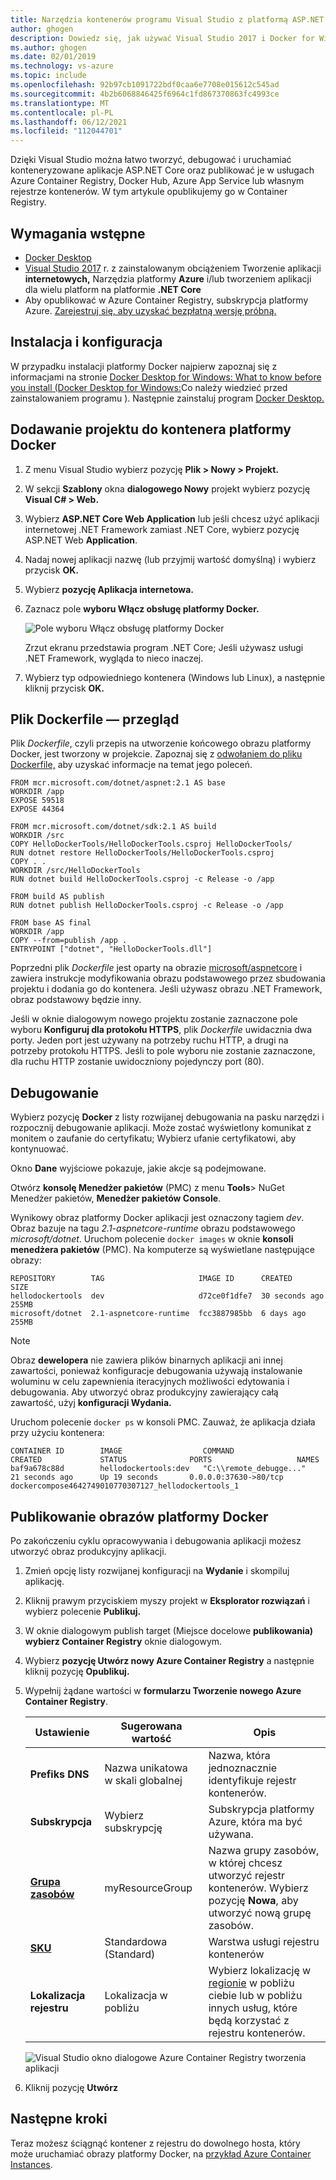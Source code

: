 ```yaml
---
title: Narzędzia kontenerów programu Visual Studio z platformą ASP.NET Core
author: ghogen
description: Dowiedz się, jak używać Visual Studio 2017 i Docker for Windows
ms.author: ghogen
ms.date: 02/01/2019
ms.technology: vs-azure
ms.topic: include
ms.openlocfilehash: 92b97cb1091722bdf0caa6e7708e015612c545ad
ms.sourcegitcommit: 4b2b6068846425f6964c1fd867370863fc4993ce
ms.translationtype: MT
ms.contentlocale: pl-PL
ms.lasthandoff: 06/12/2021
ms.locfileid: "112044701"
---
```

Dzięki Visual Studio można łatwo tworzyć, debugować i uruchamiać konteneryzowane aplikacje ASP.NET Core oraz publikować je w usługach Azure Container Registry, Docker Hub, Azure App Service lub własnym rejestrze kontenerów. W tym artykule opublikujemy go w Container Registry.

## <a name="prerequisites"></a>Wymagania wstępne

* [Docker Desktop](https://hub.docker.com/editions/community/docker-ce-desktop-windows)
* [Visual Studio 2017](https://visualstudio.microsoft.com/vs/older-downloads/?utm_medium=microsoft&utm_source=docs.microsoft.com&utm_campaign=vs+2017+download) r. z zainstalowanym obciążeniem Tworzenie aplikacji **internetowych,** Narzędzia platformy **Azure** i/lub tworzeniem aplikacji dla wielu platform na platformie **.NET Core**
* Aby opublikować w Azure Container Registry, subskrypcja platformy Azure. [Zarejestruj się, aby uzyskać bezpłatną wersję próbną.](https://azure.microsoft.com/free/dotnet/)

## <a name="installation-and-setup"></a>Instalacja i konfiguracja

W przypadku instalacji platformy Docker najpierw zapoznaj się z informacjami na stronie [Docker Desktop for Windows: What to know before you install (Docker Desktop for Windows:](https://docs.docker.com/docker-for-windows/install/#what-to-know-before-you-install)Co należy wiedzieć przed zainstalowaniem programu ). Następnie zainstaluj program [Docker Desktop.](https://hub.docker.com/editions/community/docker-ce-desktop-windows)

## <a name="add-a-project-to-a-docker-container"></a>Dodawanie projektu do kontenera platformy Docker

1. Z menu Visual Studio wybierz pozycję **Plik > Nowy > Projekt.**
1. W sekcji **Szablony** okna **dialogowego Nowy** projekt wybierz pozycję **Visual C# > Web.**
1. Wybierz **ASP.NET Core Web Application** lub jeśli chcesz użyć aplikacji internetowej .NET Framework zamiast .NET Core, wybierz pozycję ASP.NET Web **Application**.
1. Nadaj nowej aplikacji nazwę (lub przyjmij wartość domyślną) i wybierz przycisk **OK.**
1. Wybierz **pozycję Aplikacja internetowa.**
1. Zaznacz pole **wyboru Włącz obsługę platformy Docker.**

   ![Pole wyboru Włącz obsługę platformy Docker](../../media/container-tools/enable-docker-support.PNG)

   Zrzut ekranu przedstawia program .NET Core; Jeśli używasz usługi .NET Framework, wygląda to nieco inaczej.

1. Wybierz typ odpowiedniego kontenera (Windows lub Linux), a następnie kliknij przycisk **OK.**

## <a name="dockerfile-overview"></a>Plik Dockerfile — przegląd

Plik *Dockerfile*, czyli przepis na utworzenie końcowego obrazu platformy Docker, jest tworzony w projekcie. Zapoznaj się z [odwołaniem do pliku Dockerfile,](https://docs.docker.com/engine/reference/builder/) aby uzyskać informacje na temat jego poleceń.

```
FROM mcr.microsoft.com/dotnet/aspnet:2.1 AS base
WORKDIR /app
EXPOSE 59518
EXPOSE 44364

FROM mcr.microsoft.com/dotnet/sdk:2.1 AS build
WORKDIR /src
COPY HelloDockerTools/HelloDockerTools.csproj HelloDockerTools/
RUN dotnet restore HelloDockerTools/HelloDockerTools.csproj
COPY . .
WORKDIR /src/HelloDockerTools
RUN dotnet build HelloDockerTools.csproj -c Release -o /app

FROM build AS publish
RUN dotnet publish HelloDockerTools.csproj -c Release -o /app

FROM base AS final
WORKDIR /app
COPY --from=publish /app .
ENTRYPOINT ["dotnet", "HelloDockerTools.dll"]
```

Poprzedni plik *Dockerfile* jest oparty na obrazie [microsoft/aspnetcore](https://hub.docker.com/r/microsoft/aspnetcore/) i zawiera instrukcje modyfikowania obrazu podstawowego przez sbudowania projektu i dodania go do kontenera. Jeśli używasz obrazu .NET Framework, obraz podstawowy będzie inny.

Jeśli w oknie dialogowym nowego projektu zostanie zaznaczone pole wyboru **Konfiguruj dla protokołu HTTPS**, plik *Dockerfile* uwidacznia dwa porty. Jeden port jest używany na potrzeby ruchu HTTP, a drugi na potrzeby protokołu HTTPS. Jeśli to pole wyboru nie zostanie zaznaczone, dla ruchu HTTP zostanie uwidoczniony pojedynczy port (80).

## <a name="debug"></a>Debugowanie

Wybierz pozycję **Docker** z listy rozwijanej debugowania na pasku narzędzi i rozpocznij debugowanie aplikacji. Może zostać wyświetlony komunikat z monitem o zaufanie do certyfikatu; Wybierz ufanie certyfikatowi, aby kontynuować.

Okno **Dane** wyjściowe pokazuje, jakie akcje są podejmowane.

Otwórz **konsolę Menedżer pakietów** (PMC) z menu **Tools**> NuGet Menedżer pakietów, **Menedżer pakietów Console**.

Wynikowy obraz platformy Docker aplikacji jest oznaczony tagiem *dev*. Obraz bazuje na tagu *2.1-aspnetcore-runtime* obrazu podstawowego *microsoft/dotnet*. Uruchom polecenie `docker images` w oknie **konsoli menedżera pakietów** (PMC). Na komputerze są wyświetlane następujące obrazy:

```console
REPOSITORY        TAG                     IMAGE ID      CREATED         SIZE
hellodockertools  dev                     d72ce0f1dfe7  30 seconds ago  255MB
microsoft/dotnet  2.1-aspnetcore-runtime  fcc3887985bb  6 days ago      255MB
```

> [!NOTE]
> Obraz **dewelopera** nie zawiera plików binarnych aplikacji  ani innej zawartości, ponieważ konfiguracje debugowania używają instalowanie woluminu w celu zapewnienia iteracyjnych możliwości edytowania i debugowania. Aby utworzyć obraz produkcyjny zawierający całą zawartość, użyj **konfiguracji Wydania.**

Uruchom polecenie `docker ps` w konsoli PMC. Zauważ, że aplikacja działa przy użyciu kontenera:

```console
CONTAINER ID        IMAGE                  COMMAND                   CREATED             STATUS              PORTS                   NAMES
baf9a678c88d        hellodockertools:dev   "C:\\remote_debugge..."   21 seconds ago      Up 19 seconds       0.0.0.0:37630->80/tcp   dockercompose4642749010770307127_hellodockertools_1
```

## <a name="publish-docker-images"></a>Publikowanie obrazów platformy Docker

Po zakończeniu cyklu opracowywania i debugowania aplikacji możesz utworzyć obraz produkcyjny aplikacji.

1. Zmień opcję listy rozwijanej konfiguracji na **Wydanie** i skompiluj aplikację.
1. Kliknij prawym przyciskiem myszy projekt w **Eksplorator rozwiązań** i wybierz polecenie **Publikuj.**
1. W oknie dialogowym publish target (Miejsce docelowe **publikowania) wybierz Container Registry** oknie dialogowym.
1. Wybierz **pozycję Utwórz nowy Azure Container Registry** a następnie kliknij pozycję **Opublikuj.**
1. Wypełnij żądane wartości w **formularzu Tworzenie nowego Azure Container Registry**.

    | Ustawienie      | Sugerowana wartość  | Opis                                |
    | ------------ |  ------- | -------------------------------------------------- |
    | **Prefiks DNS** | Nazwa unikatowa w skali globalnej | Nazwa, która jednoznacznie identyfikuje rejestr kontenerów. |
    | **Subskrypcja** | Wybierz subskrypcję | Subskrypcja platformy Azure, która ma być używana. |
    | **[Grupa zasobów](/azure/azure-resource-manager/resource-group-overview)** | myResourceGroup |  Nazwa grupy zasobów, w której chcesz utworzyć rejestr kontenerów. Wybierz pozycję **Nowa**, aby utworzyć nową grupę zasobów.|
    | **[SKU](/azure/container-registry/container-registry-skus)** | Standardowa (Standard) | Warstwa usługi rejestru kontenerów  |
    | **Lokalizacja rejestru** | Lokalizacja w pobliżu | Wybierz lokalizację w [regionie](https://azure.microsoft.com/regions/) w pobliżu ciebie lub w pobliżu innych usług, które będą korzystać z rejestru kontenerów. |

    ![Visual Studio okno dialogowe Azure Container Registry tworzenia aplikacji][0]

1. Kliknij pozycję **Utwórz**

## <a name="next-steps"></a>Następne kroki

Teraz możesz ściągnąć kontener z rejestru do dowolnego hosta, który może uruchamiać obrazy platformy Docker, na [przykład Azure Container Instances](/azure/container-instances/container-instances-tutorial-deploy-app).

[0]:../../media/hosting-web-apps-in-docker/vs-acr-provisioning-dialog.png
